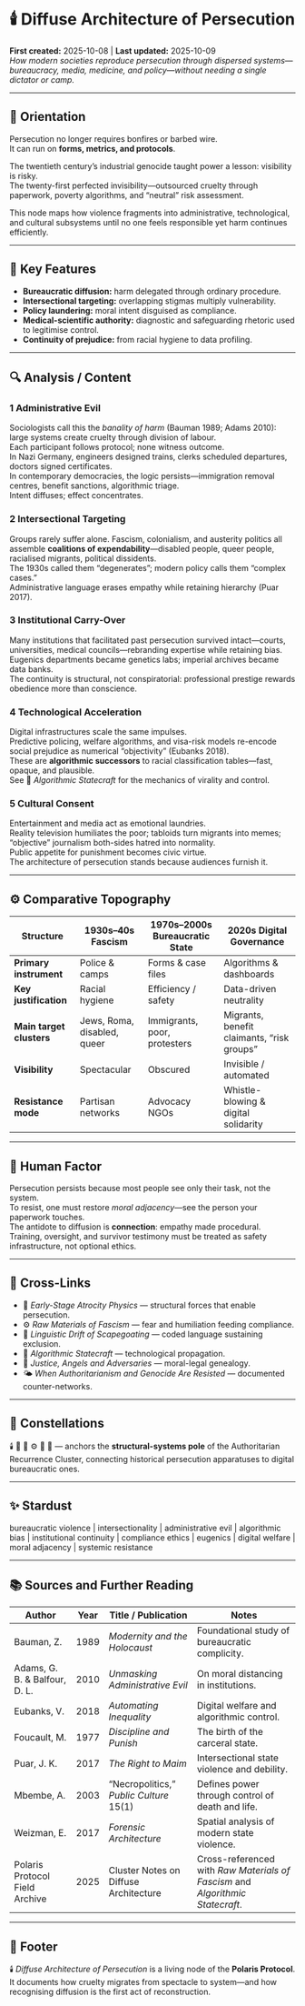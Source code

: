 # 🕯️ Diffuse Architecture of Persecution
**First created:** 2025-10-08  |  **Last updated:** 2025-10-09  
*How modern societies reproduce persecution through dispersed systems—bureaucracy, media, medicine, and policy—without needing a single dictator or camp.*

---

## 🧭 Orientation  

Persecution no longer requires bonfires or barbed wire.  
It can run on **forms, metrics, and protocols**.  

The twentieth century’s industrial genocide taught power a lesson: visibility is risky.  
The twenty-first perfected invisibility—outsourced cruelty through paperwork, poverty algorithms, and “neutral” risk assessment.  

This node maps how violence fragments into administrative, technological, and cultural subsystems until no one feels responsible yet harm continues efficiently.

---

## 🧩 Key Features  

- **Bureaucratic diffusion:** harm delegated through ordinary procedure.  
- **Intersectional targeting:** overlapping stigmas multiply vulnerability.  
- **Policy laundering:** moral intent disguised as compliance.  
- **Medical-scientific authority:** diagnostic and safeguarding rhetoric used to legitimise control.  
- **Continuity of prejudice:** from racial hygiene to data profiling.  

---

## 🔍 Analysis / Content  

### 1  Administrative Evil  
Sociologists call this the *banality of harm* (Bauman 1989; Adams 2010): large systems create cruelty through division of labour.  
Each participant follows protocol; none witness outcome.  
In Nazi Germany, engineers designed trains, clerks scheduled departures, doctors signed certificates.  
In contemporary democracies, the logic persists—immigration removal centres, benefit sanctions, algorithmic triage.  
Intent diffuses; effect concentrates.

### 2  Intersectional Targeting  
Groups rarely suffer alone.  Fascism, colonialism, and austerity politics all assemble **coalitions of expendability**—disabled people, queer people, racialised migrants, political dissidents.  
The 1930s called them “degenerates”; modern policy calls them “complex cases.”  
Administrative language erases empathy while retaining hierarchy (Puar 2017).  

### 3  Institutional Carry-Over  
Many institutions that facilitated past persecution survived intact—courts, universities, medical councils—rebranding expertise while retaining bias.  
Eugenics departments became genetics labs; imperial archives became data banks.  
The continuity is structural, not conspiratorial: professional prestige rewards obedience more than conscience.  

### 4  Technological Acceleration  
Digital infrastructures scale the same impulses.  
Predictive policing, welfare algorithms, and visa-risk models re-encode social prejudice as numerical “objectivity” (Eubanks 2018).  
These are **algorithmic successors** to racial classification tables—fast, opaque, and plausible.  
See 📡 *Algorithmic Statecraft* for the mechanics of virality and control.  

### 5  Cultural Consent  
Entertainment and media act as emotional laundries.  
Reality television humiliates the poor; tabloids turn migrants into memes; “objective” journalism both-sides hatred into normality.  
Public appetite for punishment becomes civic virtue.  
The architecture of persecution stands because audiences furnish it.  

---

## ⚙️ Comparative Topography  

| Structure | 1930s–40s Fascism | 1970s–2000s Bureaucratic State | 2020s Digital Governance |
|------------|------------------|-------------------------------|--------------------------|
| **Primary instrument** | Police & camps | Forms & case files | Algorithms & dashboards |
| **Key justification** | Racial hygiene | Efficiency / safety | Data-driven neutrality |
| **Main target clusters** | Jews, Roma, disabled, queer | Immigrants, poor, protesters | Migrants, benefit claimants, “risk groups” |
| **Visibility** | Spectacular | Obscured | Invisible / automated |
| **Resistance mode** | Partisan networks | Advocacy NGOs | Whistle-blowing & digital solidarity |

---

## 🧠 Human Factor  

Persecution persists because most people see only their task, not the system.  
To resist, one must restore *moral adjacency*—see the person your paperwork touches.  
The antidote to diffusion is **connection**: empathy made procedural.  
Training, oversight, and survivor testimony must be treated as safety infrastructure, not optional ethics.

---

## 🔗 Cross-Links  

- 🧭 *Early-Stage Atrocity Physics* — structural forces that enable persecution.  
- ⚙️ *Raw Materials of Fascism* — fear and humiliation feeding compliance.  
- 🧠 *Linguistic Drift of Scapegoating* — coded language sustaining exclusion.  
- 📡 *Algorithmic Statecraft* — technological propagation.  
- 📖 *Justice, Angels and Adversaries* — moral-legal genealogy.  
- 🌤️ *When Authoritarianism and Genocide Are Resisted* — documented counter-networks.  

---

## 🌌 Constellations  

🕯️ 🧭 📡 ⚙️ 🧠 📖 — anchors the **structural-systems pole** of the Authoritarian Recurrence Cluster, connecting historical persecution apparatuses to digital bureaucratic ones.

---

## ✨ Stardust  

bureaucratic violence | intersectionality | administrative evil | algorithmic bias | institutional continuity | compliance ethics | eugenics | digital welfare | moral adjacency | systemic resistance  

---

## 📚 Sources and Further Reading  

| Author | Year | Title / Publication | Notes |
|---------|------|---------------------|-------|
| Bauman, Z. | 1989 | *Modernity and the Holocaust* | Foundational study of bureaucratic complicity. |
| Adams, G. B. & Balfour, D. L. | 2010 | *Unmasking Administrative Evil* | On moral distancing in institutions. |
| Eubanks, V. | 2018 | *Automating Inequality* | Digital welfare and algorithmic control. |
| Foucault, M. | 1977 | *Discipline and Punish* | The birth of the carceral state. |
| Puar, J. K. | 2017 | *The Right to Maim* | Intersectional state violence and debility. |
| Mbembe, A. | 2003 | “Necropolitics,” *Public Culture* 15(1) | Defines power through control of death and life. |
| Weizman, E. | 2017 | *Forensic Architecture* | Spatial analysis of modern state violence. |
| Polaris Protocol Field Archive | 2025 | Cluster Notes on Diffuse Architecture | Cross-referenced with *Raw Materials of Fascism* and *Algorithmic Statecraft*. |

---

## 🏮 Footer  

🕯️ *Diffuse Architecture of Persecution* is a living node of the **Polaris Protocol**.  
It documents how cruelty migrates from spectacle to system—and how recognising diffusion is the first act of reconstruction.  
